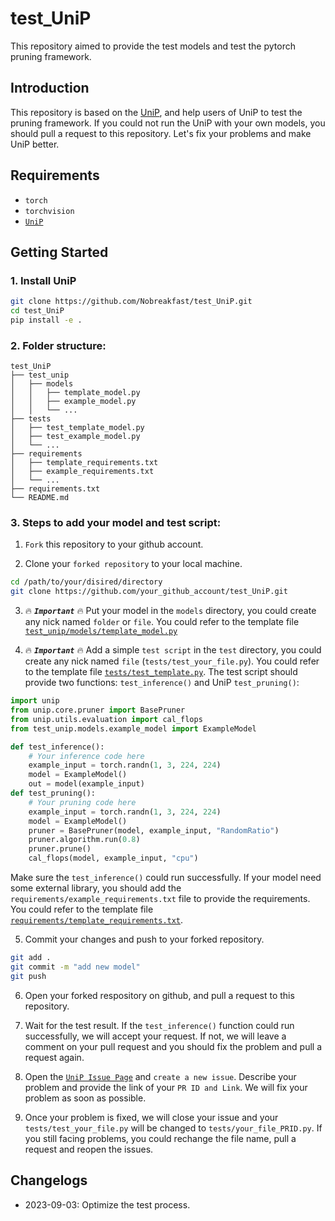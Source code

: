 # test_UniP
This repository aimed to provide the test models and test the pytorch pruning framework. 

## Introduction
This repository is based on the [UniP](https://github.com/Nobreakfast/Unip), and help users of UniP to test the pruning framework. If you could not run the UniP with your own models, you should pull a request to this repository. Let's fix your problems and make UniP better.

## Requirements
- `torch`
- `torchvision`
- [`UniP`](https://github.com/Nobreakfast/UniP)

## Getting Started
### 1. Install UniP
``` bash
git clone https://github.com/Nobreakfast/test_UniP.git
cd test_UniP
pip install -e .
```

### 2. Folder structure:
```
test_UniP
├── test_unip
│   ├── models
│   │   ├── template_model.py
│   │   ├── example_model.py
│   │   └── ...
├── tests
│   ├── test_template_model.py
│   ├── test_example_model.py
│   └── ...
├── requirements
│   ├── template_requirements.txt
│   ├── example_requirements.txt
│   └── ...
├── requirements.txt
└── README.md
```

### 3. Steps to add your model and test script:
1. `Fork` this repository to your github account.

2. Clone your `forked repository` to your local machine.
``` bash
cd /path/to/your/disired/directory
git clone https://github.com/your_github_account/test_UniP.git
```

3. :fire: ***`Important`*** :fire: Put your model in the `models` directory, you could create any nick named `folder` or `file`. You could refer to the template file [`test_unip/models/template_model.py`](./test_unip/models/template_model.py)

4. :fire: ***`Important`*** :fire: Add a simple `test script` in the `test` directory, you could create any nick named `file` (`tests/test_your_file.py`). You could refer to the template file [`tests/test_template.py`](./tests/test_template.py). The test script should provide two functions: `test_inference()` and UniP `test_pruning()`:
``` python
import unip
from unip.core.pruner import BasePruner
from unip.utils.evaluation import cal_flops
from test_unip.models.example_model import ExampleModel

def test_inference():
    # Your inference code here
    example_input = torch.randn(1, 3, 224, 224)
    model = ExampleModel()
    out = model(example_input)
def test_pruning():
    # Your pruning code here
    example_input = torch.randn(1, 3, 224, 224)
    model = ExampleModel()
    pruner = BasePruner(model, example_input, "RandomRatio")
    pruner.algorithm.run(0.8)
    pruner.prune()
    cal_flops(model, example_input, "cpu")
```
Make sure the `test_inference()` could run successfully. If your model need some external library, you should add the `requirements/example_requirements.txt` file to provide the requirements. You could refer to the template file [`requirements/template_requirements.txt`](./requirements/template_requirements.txt).

5. Commit your changes and push to your forked repository.
``` bash
git add .
git commit -m "add new model"
git push
```

6. Open your forked respository on github, and pull a request to this repository.

7. Wait for the test result. If the `test_inference()` function could run successfully, we will accept your request. If not, we will leave a comment on your pull request and you should fix the problem and pull a request again.

8. Open the [`UniP Issue Page`](https://github.com/Nobreakfast/UniP/issues) and `create a new issue`. Describe your problem and provide the link of your `PR ID and Link`. We will fix your problem as soon as possible.

9. Once your problem is fixed, we will close your issue and your `tests/test_your_file.py` will be changed to `tests/your_file_PRID.py`. If you still facing problems, you could rechange the file name, pull a request and reopen the issues. 

## Changelogs
- 2023-09-03: Optimize the test process.